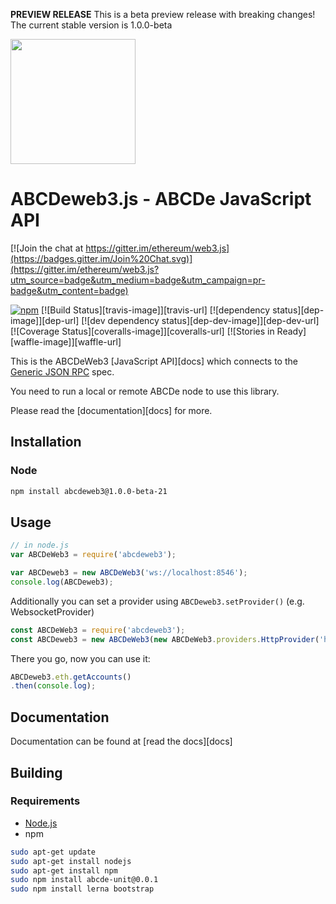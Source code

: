 **PREVIEW RELEASE** This is a beta preview release with breaking changes! The current stable version is 1.0.0-beta 

<img src="https://github.com/ethereum/web3.js/raw/1.0/web3js.jpg" width=200 />

# ABCDeweb3.js - ABCDe JavaScript API

[![Join the chat at https://gitter.im/ethereum/web3.js](https://badges.gitter.im/Join%20Chat.svg)](https://gitter.im/ethereum/web3.js?utm_source=badge&utm_medium=badge&utm_campaign=pr-badge&utm_content=badge)

[![npm](https://img.shields.io/npm/dm/web3.svg)](https://www.npmjs.com/package/web3) [![Build Status][travis-image]][travis-url] [![dependency status][dep-image]][dep-url] [![dev dependency status][dep-dev-image]][dep-dev-url] [![Coverage Status][coveralls-image]][coveralls-url] [![Stories in Ready][waffle-image]][waffle-url]

This is the ABCDeWeb3 [JavaScript API][docs]
which connects to the [Generic JSON RPC](https://github.com/ethereum/wiki/wiki/JSON-RPC) spec.


You need to run a local or remote ABCDe node to use this library.

Please read the [documentation][docs] for more.

## Installation

### Node

```bash
npm install abcdeweb3@1.0.0-beta-21
```
## Usage

```js
// in node.js
var ABCDeWeb3 = require('abcdeweb3');

var ABCDeweb3 = new ABCDeWeb3('ws://localhost:8546');
console.log(ABCDeweb3);

```

Additionally you can set a provider using `ABCDeweb3.setProvider()` (e.g. WebsocketProvider)

```js
const ABCDeWeb3 = require('abcdeweb3');
const ABCDeweb3 = new ABCDeWeb3(new ABCDeWeb3.providers.HttpProvider('http://13.229.152.61:8501'));
```

There you go, now you can use it:

```js
ABCDeweb3.eth.getAccounts()
.then(console.log);
```

## Documentation

Documentation can be found at [read the docs][docs]


## Building

### Requirements

* [Node.js](https://nodejs.org)
* npm

```bash
sudo apt-get update
sudo apt-get install nodejs
sudo apt-get install npm
sudo npm install abcde-unit@0.0.1
sudo npm install lerna bootstrap
```
